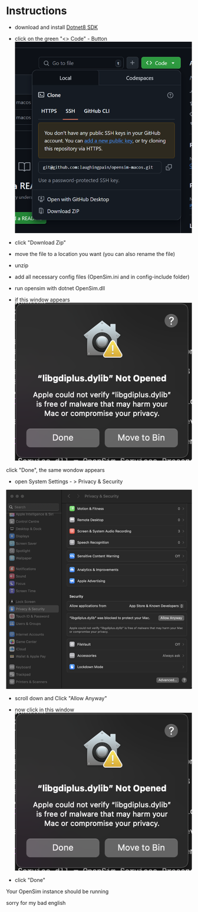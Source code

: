 # Instructions

- download and install
[Dotnet8 SDK](https://dotnet.microsoft.com/en-us/download/dotnet/thank-you/sdk-8.0.408-macos-arm64-installer)

- click on the green "<> Code" - Button
![alt text](assets/image.png)

- click "Download Zip"

- move the file to a location you want (you can also rename the file)

- unzip

- add all necessary config files (OpenSim.ini and in config-include folder)

- run opensim with dotnet OpenSim.dll

- if this window appears
![alt text](assets/error%20message.png)

click "Done", the same wondow appears

- open System Settings - > Privacy & Security

![alt text](assets/privacy.png)

- scroll down and Click "Allow Anyway"

- now click in this window
![alt text](assets/error%20message.png)

- click "Done"

Your OpenSim instance should be running

sorry for my bad english
